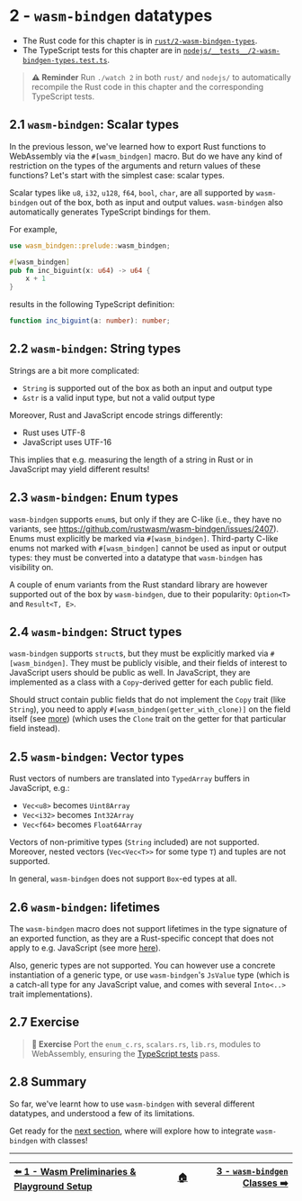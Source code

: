 # 2 - `wasm-bindgen` datatypes

- The Rust code for this chapter is in [`rust/2-wasm-bindgen-types`](./).
- The TypeScript tests for this chapter are in [`nodejs/__tests__/2-wasm-bindgen-types.test.ts`](../nodejs/__test__/2-wasm-bindgen-types.test.ts).

> **⚠️ Reminder**
> Run `./watch 2` in both `rust/` and `nodejs/` to automatically recompile the Rust code in this chapter and the corresponding TypeScript tests.

## 2.1 `wasm-bindgen`: Scalar types

In the previous lesson, we've learned how to export Rust functions to WebAssembly via the `#[wasm_bindgen]` macro.
But do we have any kind of restriction on the types of the arguments and return values of these functions?
Let's start with the simplest case: scalar types.

Scalar types like `u8`, `i32`, `u128`, `f64`, `bool`, `char`, are all supported by `wasm-bindgen` out of the box, both as input and output values. `wasm-bindgen` also automatically generates TypeScript bindings for them.

For example,

```rust
use wasm_bindgen::prelude::wasm_bindgen;

#[wasm_bindgen]
pub fn inc_biguint(x: u64) -> u64 {
    x + 1
}
```

results in the following TypeScript definition:

```typescript
function inc_biguint(a: number): number;
```

## 2.2 `wasm-bindgen`: String types

Strings are a bit more complicated:
- `String` is supported out of the box as both an input and output type
- `&str` is a valid input type, but not a valid output type

Moreover, Rust and JavaScript encode strings differently:
- Rust uses UTF-8
- JavaScript uses UTF-16

This implies that e.g. measuring the length of a string in Rust or in JavaScript may yield different results!

## 2.3 `wasm-bindgen`: Enum types

`wasm-bindgen` supports `enum`s, but only if they are C-like (i.e., they have no variants, see https://github.com/rustwasm/wasm-bindgen/issues/2407).
Enums must explicitly be marked via `#[wasm_bindgen]`. Third-party C-like enums not marked with `#[wasm_bindgen]` cannot be used as input or output types: they must be converted into a datatype that `wasm-bindgen` has visibility on.

A couple of enum variants from the Rust standard library are however supported out of the box by `wasm-bindgen`, due to their popularity: `Option<T>` and `Result<T, E>`.

## 2.4 `wasm-bindgen`: Struct types

`wasm-bindgen` supports `struct`s, but they must be explicitly marked via `#[wasm_bindgen]`.
They must be publicly visible, and their fields of interest to JavaScript users should be public as well.
In JavaScript, they are implemented as a class with a `Copy`-derived getter for each public field.

Should struct contain public fields that do not implement the `Copy` trait (like `String`), you need to apply `#[wasm_bindgen(getter_with_clone)]` on the field itself (see [more](https://rustwasm.github.io/wasm-bindgen/reference/attributes/on-rust-exports/getter_with_clone.html)) (which uses the `Clone` trait on the getter for that particular field instead).

## 2.5 `wasm-bindgen`: Vector types

Rust vectors of numbers are translated into `TypedArray` buffers in JavaScript, e.g.:
- `Vec<u8>` becomes `Uint8Array`
- `Vec<i32>` becomes `Int32Array`
- `Vec<f64>` becomes `Float64Array`

Vectors of non-primitive types (`String` included) are not supported.
Moreover, nested vectors (`Vec<Vec<T>>` for some type `T`) and tuples are not supported.

In general, `wasm-bindgen` does not support `Box`-ed types at all.

## 2.6 `wasm-bindgen`: lifetimes

The `wasm-bindgen` macro does not support lifetimes in the type signature of an exported function, as they are a Rust-specific concept that does not apply to e.g. JavaScript (see more [here](https://github.com/rustwasm/wasm-bindgen/issues/1187)).

Also, generic types are not supported. You can however use a concrete instantiation of a generic type, or use `wasm-bindgen`'s `JsValue` type (which is a catch-all type for any JavaScript value, and comes with several `Into<..>` trait implementations).

## 2.7 Exercise

> **🏹 Exercise**
> Port the `enum_c.rs`, `scalars.rs`, `lib.rs`, modules to WebAssembly, ensuring the [TypeScript tests]((../nodejs/__test__/2-wasm-bindgen-types.test.ts)) pass.

## 2.8 Summary

So far, we've learnt how to use `wasm-bindgen` with several different datatypes, and understood a few of its limitations.

Get ready for the [next section](../3-wasm-bindgen-classes/README.md), where will explore how to integrate `wasm-bindgen` with classes!

---

| [⬅️ 1 - Wasm Preliminaries & Playground Setup](../../README.md) | [🏠](/README.md)| [3 - `wasm-bindgen` Classes ➡️](../3-wasm-bindgen-classes/README.md)|
|:--------------|:------:|------------------------------------------------:|
